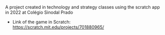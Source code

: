 A project created in technology and strategy classes using the scratch app in 2022 at Colégio Sinodal Prado
- Link of the game in Scratch: https://scratch.mit.edu/projects/701880965/
